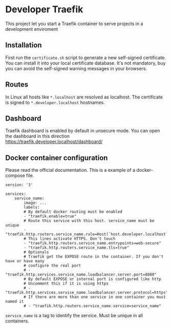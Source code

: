 # Developer Traefik

This project let you start a Traefik container to serve projects in a development enviroment

## Installation

First run the `certificate.sh` script to generate a new self-signed certificate. You can install it into your local certificate database. It's not mandatory, buy you can avoid the self-signed warning messages in your browsers.

## Routes

In Linux all hosts like `*.localhost` are resolved as localhost. The certificate is signed to `*.developer.localhost` hostnames.

## Dashboard

Traefik dashboard is enabled by default in unsecure mode. You can open the dashboard in this direction https://traefik.developer.localhost/dashboard/

## Docker container configuration

Please read the official documentation. This is a example of a docker-compose file.

    version: '3'

    services:
        service_name:
            image: ...
            labels:
            # By default docker routing must be enabled 
            - "traefik.enable=true"
            # Route this service with this host. service_name must be unique
            - "traefik.http.routers.service_name.rule=Host(`host.developer.localhost`)"
            # This lines activate HTTPS. Don't touch
            - "traefik.http.routers.service_name.entrypoints=web-secure"
            - "traefik.http.routers.service_name.tls=true"
            # Optionals
            # Traefik get the EXPOSE route in the container. If you don't have or have many
            # configure the real port
            # - "traefik.http.services.service_name.loadbalancer.server.port=8080"
            # By default EXPOSE or internal port is configured like http
            # Uncomment this if it is using https
            # - "traefik.http.services.service_name.loadbalancer.server.protocol=https"
            # If there are more than one service in one container you must named it
            # - "traefik.http.routers.service_name.service=service_name"

`service_name` is a tag to identify the service. Must be unique in all containers.

